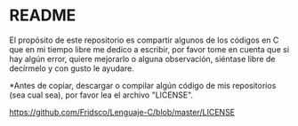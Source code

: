 # README

El propósito de este repositorio es compartir algunos de los códigos en C que en mi tiempo libre me dedico a escribir,
por favor tome en cuenta que si hay algún error, quiere mejorarlo o alguna observación, siéntase libre de decírmelo y con gusto le ayudare.

*Antes de copiar, descargar o compilar algún código de mis repositorios (sea cual sea), por favor lea el archivo "LICENSE".

https://github.com/Fridsco/Lenguaje-C/blob/master/LICENSE
